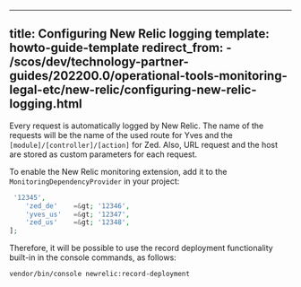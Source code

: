   
---
title: Configuring New Relic logging
template: howto-guide-template
redirect_from:
    - /scos/dev/technology-partner-guides/202200.0/operational-tools-monitoring-legal-etc/new-relic/configuring-new-relic-logging.html
---


Every request is automatically logged by New Relic. The name of the requests will be the name of the used route for Yves and the `[module]/[controller]/[action]` for Zed. Also, URL request and the host are stored as custom parameters for each request.

To enable the New Relic monitoring extension, add it to the `MonitoringDependencyProvider` in your project:

```php
 '12345',
    'zed_de'    =&gt; '12346',
    'yves_us'   =&gt; '12347',
    'zed_us'    =&gt; '12348',
];
```
Therefore, it will be possible to use the record deployment functionality built-in in the console commands, as follows:

```bash
vendor/bin/console newrelic:record-deployment
```
